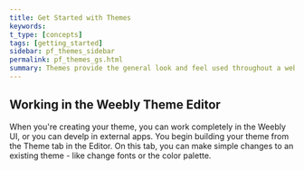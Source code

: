 ```yaml
---
title: Get Started with Themes
keywords:
t_type: [concepts]
tags: [getting_started]
sidebar: pf_themes_sidebar
permalink: pf_themes_gs.html
summary: Themes provide the general look and feel used throughout a website. While Weebly provides a number of great themes, you may find you want to change a few things in a theme. Or maybe you want to change everything! You can do those and everything in between. And once you're done, you can use it on your site or share with your client or friends. To get started, create a web site that you can use to test your theme. Then download our Base theme as a starting point, and start building from there! Or find a theme you mostly like and then change the things you don't. These docs will provide you with all you need to bring your design to the web.
---
```

## Working in the Weebly Theme Editor
When you're creating your theme, you can work completely in the Weebly UI, or you can develp in external apps. You begin building your theme from the Theme tab in the Editor. On this tab, you can make simple changes to an existing theme - like change fonts or the color palette.
